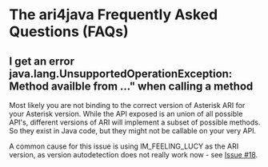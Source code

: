 The ari4java Frequently Asked Questions (FAQs)
==============================================

I get an error java.lang.UnsupportedOperationException: Method availble from ..." when calling a method
-------------------------------------------------------------------------------------------------------

Most likely you are not binding to the correct version of Asterisk ARI for your Asterisk version. 
While the API exposed is an union of all possible API's, different versions of ARI will implement
a subset of possible methods. So they exist in Java code, but they might not be callable on your very API.

A common cause for this issue is using IM_FEELING_LUCY as the ARI version, as version autodetection does not
really work now - see [Issue #18](https://github.com/l3nz/ari4java/issues/18).



